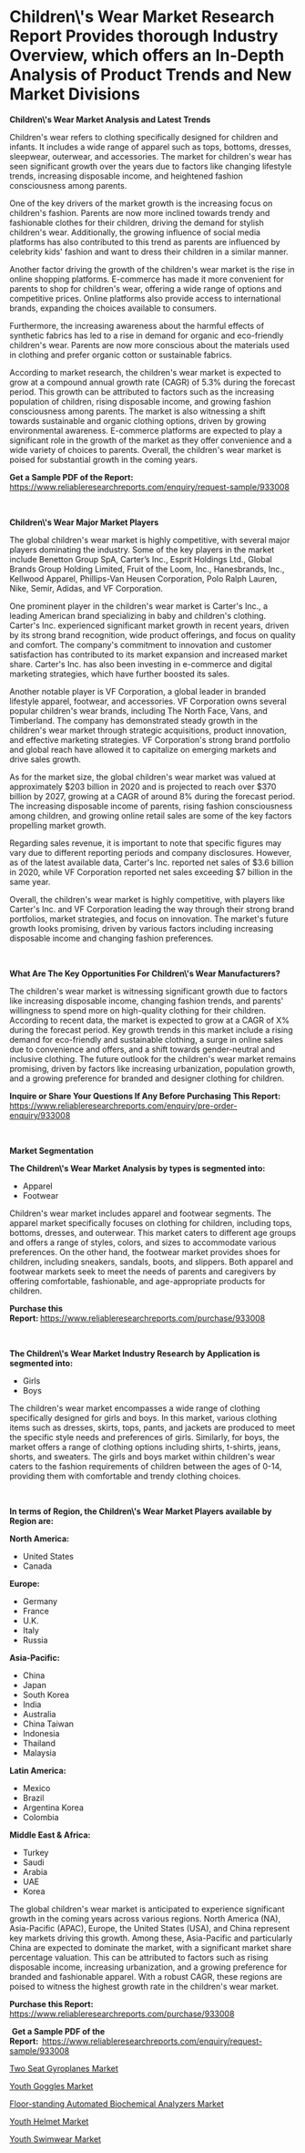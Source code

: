 <p><h1>Children\'s Wear Market Research Report Provides thorough Industry Overview, which offers an In-Depth Analysis of Product Trends and New Market Divisions</h1></p><p><strong>Children\'s Wear Market Analysis and Latest Trends</strong></p>
<p><p>Children's wear refers to clothing specifically designed for children and infants. It includes a wide range of apparel such as tops, bottoms, dresses, sleepwear, outerwear, and accessories. The market for children's wear has seen significant growth over the years due to factors like changing lifestyle trends, increasing disposable income, and heightened fashion consciousness among parents.</p><p>One of the key drivers of the market growth is the increasing focus on children's fashion. Parents are now more inclined towards trendy and fashionable clothes for their children, driving the demand for stylish children's wear. Additionally, the growing influence of social media platforms has also contributed to this trend as parents are influenced by celebrity kids' fashion and want to dress their children in a similar manner.</p><p>Another factor driving the growth of the children's wear market is the rise in online shopping platforms. E-commerce has made it more convenient for parents to shop for children's wear, offering a wide range of options and competitive prices. Online platforms also provide access to international brands, expanding the choices available to consumers.</p><p>Furthermore, the increasing awareness about the harmful effects of synthetic fabrics has led to a rise in demand for organic and eco-friendly children's wear. Parents are now more conscious about the materials used in clothing and prefer organic cotton or sustainable fabrics.</p><p>According to market research, the children's wear market is expected to grow at a compound annual growth rate (CAGR) of 5.3% during the forecast period. This growth can be attributed to factors such as the increasing population of children, rising disposable income, and growing fashion consciousness among parents. The market is also witnessing a shift towards sustainable and organic clothing options, driven by growing environmental awareness. E-commerce platforms are expected to play a significant role in the growth of the market as they offer convenience and a wide variety of choices to parents. Overall, the children's wear market is poised for substantial growth in the coming years.</p></p>
<p><strong>Get a Sample PDF of the Report:&nbsp;</strong> <a href="https://www.reliableresearchreports.com/enquiry/request-sample/933008">https://www.reliableresearchreports.com/enquiry/request-sample/933008</a></p>
<p>&nbsp;</p>
<p><strong>Children\'s Wear Major Market Players</strong></p>
<p><p>The global children's wear market is highly competitive, with several major players dominating the industry. Some of the key players in the market include Benetton Group SpA, Carter’s Inc., Esprit Holdings Ltd., Global Brands Group Holding Limited, Fruit of the Loom, Inc., Hanesbrands, Inc., Kellwood Apparel, Phillips-Van Heusen Corporation, Polo Ralph Lauren, Nike, Semir, Adidas, and VF Corporation. </p><p>One prominent player in the children's wear market is Carter's Inc., a leading American brand specializing in baby and children's clothing. Carter's Inc. experienced significant market growth in recent years, driven by its strong brand recognition, wide product offerings, and focus on quality and comfort. The company's commitment to innovation and customer satisfaction has contributed to its market expansion and increased market share. Carter's Inc. has also been investing in e-commerce and digital marketing strategies, which have further boosted its sales.</p><p>Another notable player is VF Corporation, a global leader in branded lifestyle apparel, footwear, and accessories. VF Corporation owns several popular children's wear brands, including The North Face, Vans, and Timberland. The company has demonstrated steady growth in the children's wear market through strategic acquisitions, product innovation, and effective marketing strategies. VF Corporation's strong brand portfolio and global reach have allowed it to capitalize on emerging markets and drive sales growth.</p><p>As for the market size, the global children's wear market was valued at approximately $203 billion in 2020 and is projected to reach over $370 billion by 2027, growing at a CAGR of around 8% during the forecast period. The increasing disposable income of parents, rising fashion consciousness among children, and growing online retail sales are some of the key factors propelling market growth.</p><p>Regarding sales revenue, it is important to note that specific figures may vary due to different reporting periods and company disclosures. However, as of the latest available data, Carter's Inc. reported net sales of $3.6 billion in 2020, while VF Corporation reported net sales exceeding $7 billion in the same year.</p><p>Overall, the children's wear market is highly competitive, with players like Carter's Inc. and VF Corporation leading the way through their strong brand portfolios, market strategies, and focus on innovation. The market's future growth looks promising, driven by various factors including increasing disposable income and changing fashion preferences.</p></p>
<p>&nbsp;</p>
<p><strong>What Are The Key Opportunities For Children\'s Wear Manufacturers?</strong></p>
<p><p>The children's wear market is witnessing significant growth due to factors like increasing disposable income, changing fashion trends, and parents' willingness to spend more on high-quality clothing for their children. According to recent data, the market is expected to grow at a CAGR of X% during the forecast period. Key growth trends in this market include a rising demand for eco-friendly and sustainable clothing, a surge in online sales due to convenience and offers, and a shift towards gender-neutral and inclusive clothing. The future outlook for the children's wear market remains promising, driven by factors like increasing urbanization, population growth, and a growing preference for branded and designer clothing for children.</p></p>
<p><strong>Inquire or Share Your Questions If Any Before Purchasing This Report:</strong> <a href="https://www.reliableresearchreports.com/enquiry/pre-order-enquiry/933008">https://www.reliableresearchreports.com/enquiry/pre-order-enquiry/933008</a></p>
<p>&nbsp;</p>
<p><strong>Market Segmentation</strong></p>
<p><strong>The Children\'s Wear Market Analysis by types is segmented into:</strong></p>
<p><ul><li>Apparel</li><li>Footwear</li></ul></p>
<p><p>Children's wear market includes apparel and footwear segments. The apparel market specifically focuses on clothing for children, including tops, bottoms, dresses, and outerwear. This market caters to different age groups and offers a range of styles, colors, and sizes to accommodate various preferences. On the other hand, the footwear market provides shoes for children, including sneakers, sandals, boots, and slippers. Both apparel and footwear markets seek to meet the needs of parents and caregivers by offering comfortable, fashionable, and age-appropriate products for children.</p></p>
<p><strong>Purchase this Report:&nbsp;</strong><a href="https://www.reliableresearchreports.com/purchase/933008">https://www.reliableresearchreports.com/purchase/933008</a></p>
<p>&nbsp;</p>
<p><strong>The Children\'s Wear Market Industry Research by Application is segmented into:</strong></p>
<p><ul><li>Girls</li><li>Boys</li></ul></p>
<p><p>The children's wear market encompasses a wide range of clothing specifically designed for girls and boys. In this market, various clothing items such as dresses, skirts, tops, pants, and jackets are produced to meet the specific style needs and preferences of girls. Similarly, for boys, the market offers a range of clothing options including shirts, t-shirts, jeans, shorts, and sweaters. The girls and boys market within children's wear caters to the fashion requirements of children between the ages of 0-14, providing them with comfortable and trendy clothing choices.</p></p>
<p>&nbsp;</p>
<p><strong>In terms of Region, the Children\'s Wear Market Players available by Region are:</strong></p>
<p>
    <p> <strong> North America: </strong>
        <ul>
            <li>United States</li>
            <li>Canada</li>
        </ul>
        </p> 
    <p> <strong> Europe: </strong>
        <ul>
            <li>Germany</li>
            <li>France</li>
            <li>U.K.</li>
            <li>Italy</li>
            <li>Russia</li>
        </ul>
        </p> 
    <p> <strong> Asia-Pacific: </strong>
        <ul>
            <li>China</li>
            <li>Japan</li>
            <li>South Korea</li>
            <li>India</li>
            <li>Australia</li>
            <li>China Taiwan</li>
            <li>Indonesia</li>
            <li>Thailand</li>
            <li>Malaysia</li>
        </ul>
        </p> 
    <p> <strong> Latin America: </strong>
        <ul>
            <li>Mexico</li>
            <li>Brazil</li>
            <li>Argentina Korea</li>
            <li>Colombia</li>
        </ul>
        </p> 
    <p> <strong> Middle East & Africa: </strong>
        <ul>
            <li>Turkey</li>
            <li>Saudi</li>
            <li>Arabia</li>
            <li>UAE</li>
            <li>Korea</li>
        </ul>
    </p>
    </p>
<p><p>The global children's wear market is anticipated to experience significant growth in the coming years across various regions. North America (NA), Asia-Pacific (APAC), Europe, the United States (USA), and China represent key markets driving this growth. Among these, Asia-Pacific and particularly China are expected to dominate the market, with a significant market share percentage valuation. This can be attributed to factors such as rising disposable income, increasing urbanization, and a growing preference for branded and fashionable apparel. With a robust CAGR, these regions are poised to witness the highest growth rate in the children's wear market.</p></p>
<p><strong>Purchase this Report: </strong><a href="https://www.reliableresearchreports.com/purchase/933008">https://www.reliableresearchreports.com/purchase/933008</a></p>
<p>&nbsp;<strong>Get a Sample PDF of the Report:&nbsp;&nbsp;</strong><a href="https://www.reliableresearchreports.com/enquiry/request-sample/933008">https://www.reliableresearchreports.com/enquiry/request-sample/933008</a></p>
<p><strong></strong></p>
<p><p><a href="https://github.com/aashishrp02/Market-Research-Report-List-2/blob/main/two-seat-gyroplanes-market.md">Two Seat Gyroplanes Market</a></p><p><a href="https://medium.com/@toneygrimes2023/youth-goggles-market-trends-and-market-analysis-forecasted-for-period-2024-2031-a544c1683d48">Youth Goggles Market</a></p><p><a href="https://github.com/Paul14Anderson63/Market-Research-Report-List-2/blob/main/floor-standing-automated-biochemical-analyzers-market.md">Floor-standing Automated Biochemical Analyzers Market</a></p><p><a href="https://medium.com/@toneygrimes2023/youth-helmet-market-trends-forecast-and-competitive-analysis-to-2031-bd217959d330">Youth Helmet Market</a></p><p><a href="https://medium.com/@toneygrimes2023/youth-swimwear-market-outlook-industry-overview-and-forecast-2024-to-2031-e68b83b28dc0">Youth Swimwear Market</a></p></p>